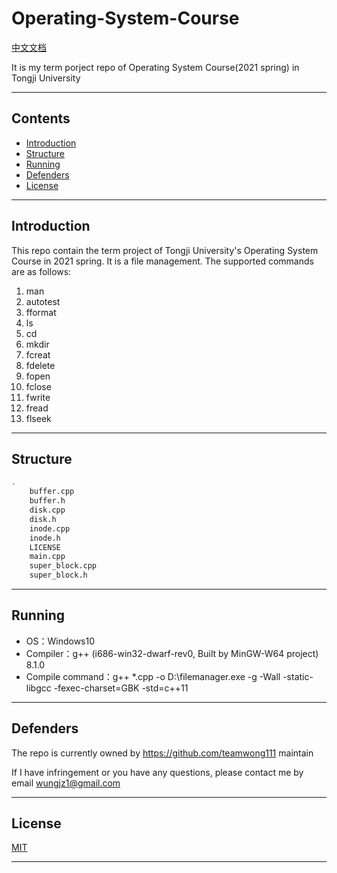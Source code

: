 # Operating-System-Course

[中文文档](https://github.com/teamwong111/Operating-System-Course/blob/main/README-cn.md)

It is my term porject repo of Operating System Course(2021 spring) in Tongji University

---

## Contents
- [Introduction](#Introduction)
- [Structure](#Structure)
- [Running](#Running)
- [Defenders](#Defenders)
- [License](#License)

---

## Introduction
This repo contain the term project of Tongji University's Operating System Course in 2021 spring. It is a file management. The supported commands are as follows:

1. man
2. autotest
3. fformat
4. ls
5. cd
6. mkdir
7. fcreat
8. fdelete
9. fopen
10. fclose
11. fwrite
12. fread
13. flseek

---

## Structure
```bash
.
    buffer.cpp
    buffer.h
    disk.cpp
    disk.h
    inode.cpp
    inode.h
    LICENSE
    main.cpp
    super_block.cpp
    super_block.h
```

---

## Running
- OS：Windows10
- Compiler：g++ (i686-win32-dwarf-rev0, Built by MinGW-W64 project) 8.1.0
- Compile command：g++ *.cpp -o D:\\filemanager.exe -g -Wall -static-libgcc -fexec-charset=GBK -std=c++11

---

## Defenders
The repo is currently owned by https://github.com/teamwong111 maintain

If I have infringement or you have any questions, please contact me by email wungjz1@gmail.com

---

## License
[MIT](https://github.com/teamwong111/Operating-System-Course/blob/main/LICENSE)

---